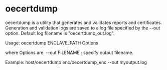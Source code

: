oecertdump
=====

oecertdump is a utility that generates and validates reports and certificates.
Generation and validation logs are saved to a log file specified by the --out option.
Default log filename is "oecertdump_out.log".

Usage: oecertdump ENCLAVE_PATH Options

where Options are:
    --out FILENAME        : specify output filename.

Example: host/oecertdump enc/oecertdump_enc --out myoutput.log